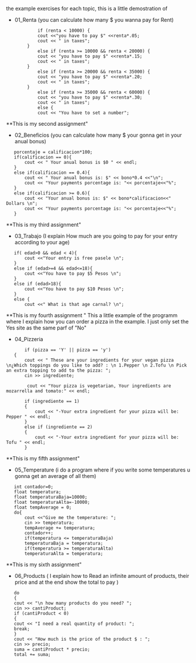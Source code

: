 the example exercises for each topic, this is a little demostration of 
- 01_Renta (you can calculate how many $ you wanna pay for Rent)
```
            if (renta < 10000) {
            cout <<"you have to pay $" <<renta*.05;
            cout << " in taxes";
        }
            else if (renta >= 10000 && renta < 20000) {
            cout << "you have to pay $" <<renta*.15;
            cout << " in taxes";
        }
            else if (renta >= 20000 && renta < 35000) {
            cout << "you have to pay $" <<renta*.20;
            cout << " in taxes";
        }
            else if (renta >= 35000 && renta < 60000) {
            cout << "you have to pay $" <<renta*.30;
            cout << " in taxes";
            else {
            cout << "You have to set a number";
 ```

 **This is my second assignment" 
 
 - 02_Beneficios (you can calculate how many $ your gonna get in your anual bonus)
 ```
    porcentaje = calificacion*100;
    if(calificacion == 0){
        cout << " Your anual bonus is $0 " << endl;
    }
    else if(calificacion == 0.4){
        cout << " Your anual bonus is: $" << bono*0.4 <<"\n";
        cout << "Your payments porcentage is: "<< porcentaje<<"%";
    }
    else if(calificacion >= 0.6){
        cout << "Your anual bonus is: $" << bono*calificacion<<" Dollars \n";
        cout << "Your payments porcentage is: "<< porcentaje<<"%";
    }
 ```
 **This is my third assignment" 
 
 - 03_Trabajo (I explain How much are you going to pay for your entry according to your age)  
 ``` 
    if( edad>0 && edad < 4){
        cout <<"Your entry is free pasele \n";
    }
    else if (edad>=4 && edad<=18){
        cout <<"You have to pay $5 Pesos \n";
    }
    else if (edad>18){
        cout <<"You have to pay $10 Pesos \n";
    }
    else {
        cout <<" What is that age carnal? \n";
 ```
  **This is my fourth assignment " This a little example of the programm where I explain how you can order a pizza
  in the example. I just only set the Yes site as the same parf of "No"
 
 - 04_Pizzeria
 ``` 
        if (pizza == 'Y' || pizza == 'y')
    {
        cout << " These are your ingredients for your vegan pizza \n¿Which toppings do you like to add? : \n 1.Pepper \n 2.Tofu \n Pick an extra topping to add to the pizza: ";
        cin >> ingrediente;

         cout << "Your pizza is vegetarian, Your ingredients are mozarrella and tomato:" << endl;

        if (ingrediente == 1)
        {
            cout << "-Your extra ingredient for your pizza will be: Pepper " << endl;
        }
        else if (ingrediente == 2)
        {
            cout << "-Your extra ingredient for your pizza will be: Tofu " << endl;
        }
 ```
 **This is my fifth assignment" 
 
 - 05_Temperature (i do a program where if you write some temperatures u gonna get an average of all them)
 ``` 
    int contador=0;
    float temperatura;
    float temperaturaBaja=10000;
    float temperaturaAlta=-10000;
    float tempAverage = 0;
    do{
        cout <<"Give me the temperature: ";
        cin >> temperatura;
        tempAverage += temperatura;
        contador++;
        if(temperatura <= temperaturaBaja)
        temperaturaBaja = temperatura;
        if(temperatura >= temperaturaAlta)
        temperaturaAlta = temperatura;
 ```
**This is my sixth assignment" 
 
 - 06_Products ( I explain how to Read an infinite amount of products, their price and at the end show the total to pay )
 ``` 
    do
    {
    cout << "\n how many products do you need? ";
    cin >> cantiProduct;
    if (cantiProduct < 0)
    {
    cout << "I need a real quantity of product: ";
    break;
    }
    cout << "How much is the price of the product $ : ";
    cin >> precio;
    suma = cantiProduct * precio;
    total += suma;
 ```
 
 
